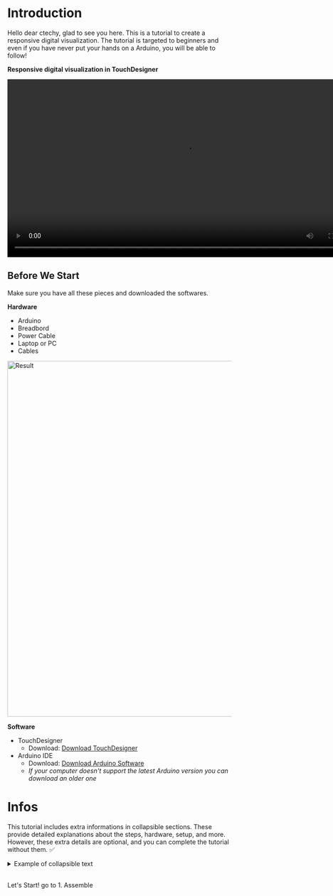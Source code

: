 # Introduction
Hello dear ctechy, glad to see you here. This is a tutorial to create a responsive digital visualization. The tutorial is targeted to beginners and even if you have never put your hands on a Arduino, you will be able to follow! 

**Responsive digital visualization in TouchDesigner**

<video width="800" controls>
  <source src="./img/Final.mov" type="video/mp4">
  Your browser does not support the video tag.
</video>


## Before We Start

Make sure you have all these pieces and downloaded the softwares.

**Hardware**
- Arduino
- Breadbord
- Power Cable
- Laptop or PC
- Cables

<img src="./img/Setup.jpg" alt="Result" width="800">

**Software**

- TouchDesigner
    - Download: [Download TouchDesigner](https://derivative.ca/download)
- Arduino IDE 
    - Download: [Download Arduino Software](https://www.arduino.cc/en/software)
    - *If your computer doesn't support the latest Arduino version you can download an older one*

# Infos

This tutorial includes extra informations in collapsible sections. These provide detailed explanations about the steps, hardware, setup, and more. However, these extra details are optional, and you can complete the tutorial without them.  ✅


<details>

<summary>Example of collapsible text</summary>

Hi, here you will find additional details. 

</details>

<br>

Let's Start! go to 1. Assemble